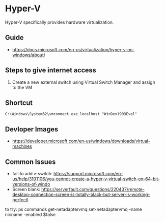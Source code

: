# Hyper-V

Hyper-V specifically provides hardware virtualization.

## Guide
- https://docs.microsoft.com/en-us/virtualization/hyper-v-on-windows/about/

## Steps to give internet access
1. Create a new external switch using Virtual Switch Manager and assign to the VM

## Shortcut

```C:\Windows\System32\vmconnect.exe localhost "WinDev1903Eval"```


## Devloper Images
- https://developer.microsoft.com/en-us/windows/downloads/virtual-machines


## Common Issues

- fail to add v-switch: https://support.microsoft.com/en-us/help/3101106/you-cannot-create-a-hyper-v-virtual-switch-on-64-bit-versions-of-windo
- Screen blank: https://serverfault.com/questions/220437/remote-desktop-connection-screen-is-totally-black-but-server-is-working-perfectl


to try:
ps commands
get-netadaptervmq
set-netadaptervmq -name nicname -enabled $false
